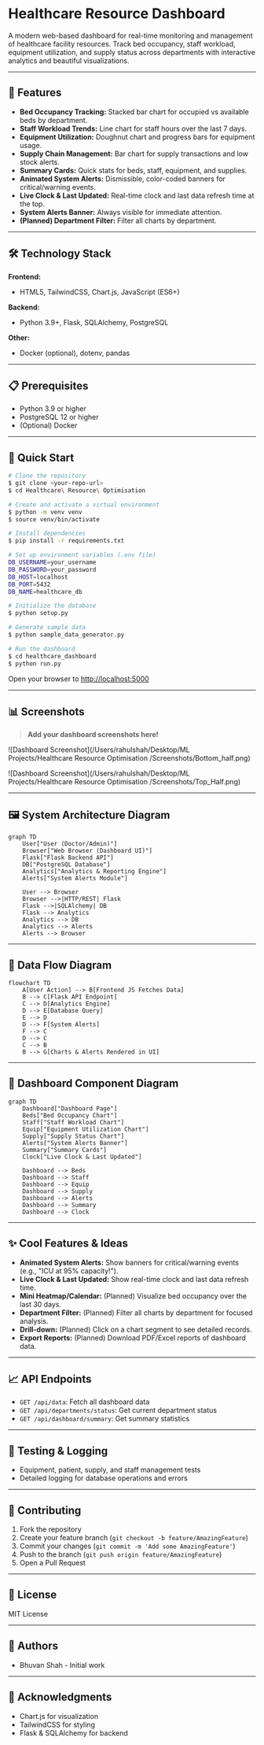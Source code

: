 # Healthcare Resource Dashboard

A modern web-based dashboard for real-time monitoring and management of healthcare facility resources. Track bed occupancy, staff workload, equipment utilization, and supply status across departments with interactive analytics and beautiful visualizations.

---

## 🌟 Features

- **Bed Occupancy Tracking:** Stacked bar chart for occupied vs available beds by department.
- **Staff Workload Trends:** Line chart for staff hours over the last 7 days.
- **Equipment Utilization:** Doughnut chart and progress bars for equipment usage.
- **Supply Chain Management:** Bar chart for supply transactions and low stock alerts.
- **Summary Cards:** Quick stats for beds, staff, equipment, and supplies.
- **Animated System Alerts:** Dismissible, color-coded banners for critical/warning events.
- **Live Clock & Last Updated:** Real-time clock and last data refresh time at the top.
- **System Alerts Banner:** Always visible for immediate attention.
- **(Planned) Department Filter:** Filter all charts by department.

---

## 🛠 Technology Stack

**Frontend:**
- HTML5, TailwindCSS, Chart.js, JavaScript (ES6+)

**Backend:**
- Python 3.9+, Flask, SQLAlchemy, PostgreSQL

**Other:**
- Docker (optional), dotenv, pandas

---

## 📋 Prerequisites
- Python 3.9 or higher
- PostgreSQL 12 or higher
- (Optional) Docker

---

## 🚀 Quick Start

```bash
# Clone the repository
$ git clone <your-repo-url>
$ cd Healthcare\ Resource\ Optimisation

# Create and activate a virtual environment
$ python -m venv venv
$ source venv/bin/activate

# Install dependencies
$ pip install -r requirements.txt

# Set up environment variables (.env file)
DB_USERNAME=your_username
DB_PASSWORD=your_password
DB_HOST=localhost
DB_PORT=5432
DB_NAME=healthcare_db

# Initialize the database
$ python setup.py

# Generate sample data
$ python sample_data_generator.py

# Run the dashboard
$ cd healthcare_dashboard
$ python run.py
```

Open your browser to [http://localhost:5000](http://localhost:5000)

---

## 📊 Screenshots

> **Add your dashboard screenshots here!**

![Dashboard Screenshot](/Users/rahulshah/Desktop/ML Projects/Healthcare Resource Optimisation /Screenshots/Bottom_half.png)

![Dashboard Screenshot](/Users/rahulshah/Desktop/ML Projects/Healthcare Resource Optimisation /Screenshots/Top_Half.png)


---

## 🖼️ System Architecture Diagram

```mermaid
graph TD
    User["User (Doctor/Admin)"]
    Browser["Web Browser (Dashboard UI)"]
    Flask["Flask Backend API"]
    DB["PostgreSQL Database"]
    Analytics["Analytics & Reporting Engine"]
    Alerts["System Alerts Module"]

    User --> Browser
    Browser -->|HTTP/REST| Flask
    Flask -->|SQLAlchemy| DB
    Flask --> Analytics
    Analytics --> DB
    Analytics --> Alerts
    Alerts --> Browser
```

---

## 🔄 Data Flow Diagram

```mermaid
flowchart TD
    A[User Action] --> B[Frontend JS Fetches Data]
    B --> C[Flask API Endpoint]
    C --> D[Analytics Engine]
    D --> E[Database Query]
    E --> D
    D --> F[System Alerts]
    F --> C
    D --> C
    C --> B
    B --> G[Charts & Alerts Rendered in UI]
```

---

## 🧩 Dashboard Component Diagram

```mermaid
graph TD
    Dashboard["Dashboard Page"]
    Beds["Bed Occupancy Chart"]
    Staff["Staff Workload Chart"]
    Equip["Equipment Utilization Chart"]
    Supply["Supply Status Chart"]
    Alerts["System Alerts Banner"]
    Summary["Summary Cards"]
    Clock["Live Clock & Last Updated"]

    Dashboard --> Beds
    Dashboard --> Staff
    Dashboard --> Equip
    Dashboard --> Supply
    Dashboard --> Alerts
    Dashboard --> Summary
    Dashboard --> Clock
```

---

## ✨ Cool Features & Ideas

- **Animated System Alerts:** Show banners for critical/warning events (e.g., "ICU at 95% capacity!").
- **Live Clock & Last Updated:** Show real-time clock and last data refresh time.
- **Mini Heatmap/Calendar:** (Planned) Visualize bed occupancy over the last 30 days.
- **Department Filter:** (Planned) Filter all charts by department for focused analysis.
- **Drill-down:** (Planned) Click on a chart segment to see detailed records.
- **Export Reports:** (Planned) Download PDF/Excel reports of dashboard data.

---

## 📈 API Endpoints
- `GET /api/data`: Fetch all dashboard data
- `GET /api/departments/status`: Get current department status
- `GET /api/dashboard/summary`: Get summary statistics

---

## 🧪 Testing & Logging
- Equipment, patient, supply, and staff management tests
- Detailed logging for database operations and errors

---

## 🤝 Contributing
1. Fork the repository
2. Create your feature branch (`git checkout -b feature/AmazingFeature`)
3. Commit your changes (`git commit -m 'Add some AmazingFeature'`)
4. Push to the branch (`git push origin feature/AmazingFeature`)
5. Open a Pull Request

---

## 📄 License
MIT License

---

## 👥 Authors
- Bhuvan Shah - Initial work

---

## 🙏 Acknowledgments
- Chart.js for visualization
- TailwindCSS for styling
- Flask & SQLAlchemy for backend
